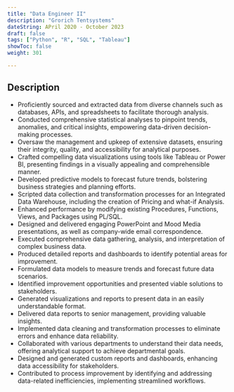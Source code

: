```yaml
---
title: "Data Engineer II"
description: "Grorich Tentsystems"
dateString: APril 2020 - October 2023
draft: false
tags: ["Python", "R", "SQL", "Tableau"]
showToc: false
weight: 301

--- 
```


## Description

- Proficiently sourced and extracted data from diverse channels such as databases, APIs, and spreadsheets to facilitate thorough analysis.
- Conducted comprehensive statistical analyses to pinpoint trends, anomalies, and critical insights, empowering data-driven decision-making processes.
- Oversaw the management and upkeep of extensive datasets, ensuring their integrity, quality, and accessibility for analytical purposes.
- Crafted compelling data visualizations using tools like Tableau or Power BI, presenting findings in a visually appealing and comprehensible manner.
- Developed predictive models to forecast future trends, bolstering business strategies and planning efforts.
- Scripted data collection and transformation processes for an Integrated Data Warehouse, including the creation of Pricing
and what-if Analysis.
- Enhanced performance by modifying existing Procedures, Functions, Views, and Packages using PL/SQL.
- Designed and delivered engaging PowerPoint and Mood Media presentations, as well as company-wide email
correspondence.
- Executed comprehensive data gathering, analysis, and interpretation of complex business data.
- Produced detailed reports and dashboards to identify potential areas for improvement.
- Formulated data models to measure trends and forecast future data scenarios.
- Identified improvement opportunities and presented viable solutions to stakeholders.
- Generated visualizations and reports to present data in an easily understandable format.
- Delivered data reports to senior management, providing valuable insights.
- Implemented data cleaning and transformation processes to eliminate errors and enhance data reliability.
- Collaborated with various departments to understand their data needs, offering analytical support to achieve
departmental goals.
- Designed and generated custom reports and dashboards, enhancing data accessibility for stakeholders.
- Contributed to process improvement by identifying and addressing data-related inefficiencies, implementing streamlined
workflows.


<!-- - Conducted in-depth analysis of datasets using Python resulting in a 20% improvement in data quality and accuracy.
- Cleaned and standardized records, by reducing data entry errors by 40% and enhancing data integrity.
- Implemented data validation checks, reducing data discrepancies by 20% and ensuring high data accuracy.
- Developed and maintained 10+ complex SQL queries, optimizing data retrieval time by 30% and reducing database load.
- Created and presented 20+ interactive data visualizations using Tableau, improving data accessibility and understanding for stakeholders.
- Conducted A/B tests to optimize user engagement and analyzed results using R to make data-driven decisions.
- Managed key performance indicators (KPIs) and created interactive Tableau dashboards, contributing to a 15% enhancement in data-driven decision-making.
- Collaborated with cross-functional teams, including developers and business analysts, ensuring data-driven decisions and timely project deliveries.
- Assisted in generating daily, weekly, and monthly reports for senior management, ensuring accurate and timely information for decision-making. -->

